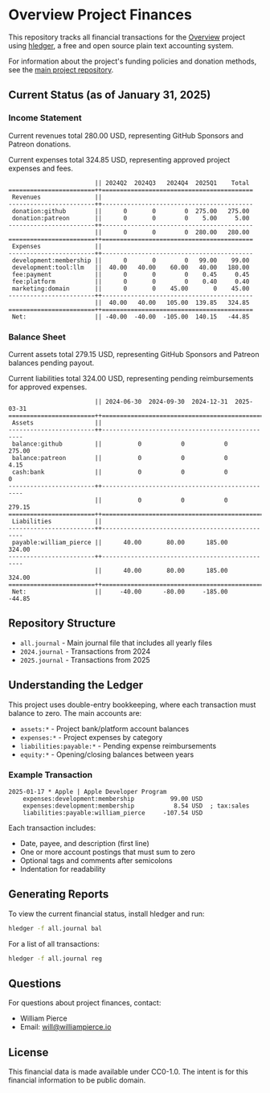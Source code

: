 # Overview Project Finances

This repository tracks all financial transactions for the [Overview](https://github.com/williamcpierce/Overview) project using [hledger](https://hledger.org/), a free and open source plain text accounting system.

For information about the project's funding policies and donation methods, see the [main project repository](https://github.com/williamcpierce/Overview).

## Current Status (as of January 31, 2025)

### Income Statement

Current revenues total 280.00 USD, representing GitHub Sponsors and Patreon donations.

Current expenses total 324.85 USD, representing approved project expenses and fees.

```
                        || 2024Q2  2024Q3   2024Q4  2025Q1    Total
========================++==========================================
 Revenues               ||
------------------------++------------------------------------------
 donation:github        ||      0       0        0  275.00   275.00
 donation:patreon       ||      0       0        0    5.00     5.00
------------------------++------------------------------------------
                        ||      0       0        0  280.00   280.00
========================++==========================================
 Expenses               ||
------------------------++------------------------------------------
 development:membership ||      0       0        0   99.00    99.00
 development:tool:llm   ||  40.00   40.00    60.00   40.00   180.00
 fee:payment            ||      0       0        0    0.45     0.45
 fee:platform           ||      0       0        0    0.40     0.40
 marketing:domain       ||      0       0    45.00       0    45.00
------------------------++------------------------------------------
                        ||  40.00   40.00   105.00  139.85   324.85
========================++==========================================
 Net:                   || -40.00  -40.00  -105.00  140.15   -44.85
```

### Balance Sheet

Current assets total 279.15 USD, representing GitHub Sponsors and Patreon balances pending payout.

Current liabilities total 324.00 USD, representing pending reimbursements for approved expenses.

```
                        || 2024-06-30  2024-09-30  2024-12-31  2025-03-31
========================++================================================
 Assets                 ||
------------------------++------------------------------------------------
 balance:github         ||          0           0           0      275.00
 balance:patreon        ||          0           0           0        4.15
 cash:bank              ||          0           0           0           0
------------------------++------------------------------------------------
                        ||          0           0           0      279.15
========================++================================================
 Liabilities            ||
------------------------++------------------------------------------------
 payable:william_pierce ||      40.00       80.00      185.00      324.00
------------------------++------------------------------------------------
                        ||      40.00       80.00      185.00      324.00
========================++================================================
 Net:                   ||     -40.00      -80.00     -185.00      -44.85
```

## Repository Structure

-   `all.journal` - Main journal file that includes all yearly files
-   `2024.journal` - Transactions from 2024
-   `2025.journal` - Transactions from 2025

## Understanding the Ledger

This project uses double-entry bookkeeping, where each transaction must balance to zero. The main accounts are:

-   `assets:*` - Project bank/platform account balances
-   `expenses:*` - Project expenses by category
-   `liabilities:payable:*` - Pending expense reimbursements
-   `equity:*` - Opening/closing balances between years

### Example Transaction

```
2025-01-17 * Apple | Apple Developer Program
    expenses:development:membership          99.00 USD
    expenses:development:membership           8.54 USD  ; tax:sales
    liabilities:payable:william_pierce     -107.54 USD
```

Each transaction includes:

-   Date, payee, and description (first line)
-   One or more account postings that must sum to zero
-   Optional tags and comments after semicolons
-   Indentation for readability

## Generating Reports

To view the current financial status, install hledger and run:

```bash
hledger -f all.journal bal
```

For a list of all transactions:

```bash
hledger -f all.journal reg
```

## Questions

For questions about project finances, contact:

-   William Pierce
-   Email: will@williampierce.io

## License

This financial data is made available under CC0-1.0. The intent is for this financial information to be public domain.
